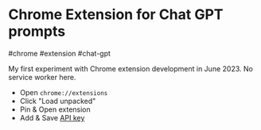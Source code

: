 # Chrome Extension for Chat GPT prompts

 #chrome #extension #chat-gpt

My first experiment with Chrome extension development in June 2023. No service worker here.

* Open `chrome://extensions`
* Click "Load unpacked"
* Pin & Open extension
* Add & Save [API key](https://platform.openai.com/account/api-keys)
